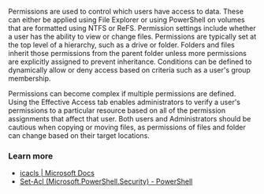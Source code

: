 Permissions are used to control which users have access to data. These can either be applied using File Explorer or using PowerShell on volumes that are formatted using NTFS or ReFS. Permission settings include whether a user has the ability to view or change files. Permissions are typically set at the top level of a hierarchy, such as a drive or folder. Folders and files inherit those permissions from the parent folder unless more permissions are explicitly assigned to prevent inheritance. Conditions can be defined to dynamically allow or deny access based on criteria such as a user's group membership.

Permissions can become complex if multiple permissions are defined. Using the Effective Access tab enables administrators to verify a user's permissions to a particular resource based on all of the permission assignments that affect that user. Both users and Administrators should be cautious when copying or moving files, as permissions of files and folder can change based on their target locations.

### Learn more

 -  [icacls \| Microsoft Docs](/windows-server/administration/windows-commands/icacls)
 -  [Set-Acl (Microsoft.PowerShell.Security) - PowerShell](/powershell/module/microsoft.powershell.security/)
